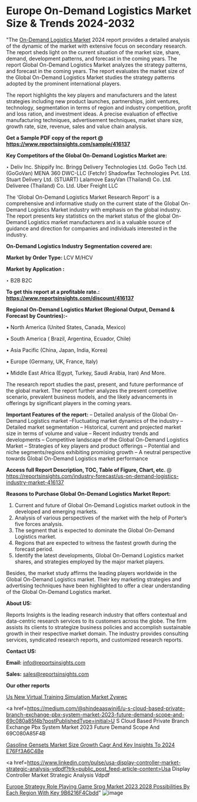 # Europe On-Demand Logistics Market Size & Trends 2024-2032

 "The <a href=https://www.reportsinsights.com/sample/416137>On-Demand Logistics Market</a> 2024 report provides a detailed analysis of the dynamic of the market with extensive focus on secondary research. The report sheds light on the current situation of the market size, share, demand, development patterns, and forecast in the coming years. The report Global On-Demand Logistics Market analyzes the strategy patterns, and forecast in the coming years. The report evaluates the market size of the Global On-Demand Logistics Market studies the strategy patterns adopted by the prominent international players.

The report highlights the key players and manufacturers and the latest strategies including new product launches, partnerships, joint ventures, technology, segmentation in terms of region and industry competition, profit and loss ration, and investment ideas. A precise evaluation of effective manufacturing techniques, advertisement techniques, market share size, growth rate, size, revenue, sales and value chain analysis.

<strong>Get a Sample PDF copy of the report @ <a href=https://www.reportsinsights.com/sample/416137 style=color:#0000ff;>https://www.reportsinsights.com/sample/416137</a></strong>

<strong>Key Competitors of the Global On-Demand Logistics Market are:</strong>

‣ Deliv Inc.
Shippify Inc.
Bringg Delivery Technologies Ltd.
GoGo Tech Ltd. (GoGoVan)
MENA 360 DWC-LLC (Fetchr)
Shadowfax Technologies Pvt. Ltd.
Stuart Delivery Ltd. (STUART)
Lalamove EasyVan (Thailand) Co. Ltd.
Deliveree (Thailand) Co. Ltd.
Uber Freight LLC

The ‘Global On-Demand Logistics Market Research Report’ is a comprehensive and informative study on the current state of the Global On-Demand Logistics Market industry with emphasis on the global industry. The report presents key statistics on the market status of the global On-Demand Logistics market manufacturers and is a valuable source of guidance and direction for companies and individuals interested in the industry.

<strong>On-Demand Logistics Industry Segmentation covered are:</strong>

<strong>Market by Order Type: </strong>
LCV
M/HCV

<strong>Market by Application :</strong>

‣ B2B
B2C

<strong>To get this report at a profitable rate.: <a href=https://www.reportsinsights.com/discount/416137 style=color:#0000ff;>https://www.reportsinsights.com/discount/416137</a></strong>

<strong>Regional On-Demand Logistics Market (Regional Output, Demand &amp; Forecast by Countries):-</strong>

• North America (United States, Canada, Mexico)

• South America ( Brazil, Argentina, Ecuador, Chile)

• Asia Pacific (China, Japan, India, Korea)

• Europe (Germany, UK, France, Italy)

• Middle East Africa (Egypt, Turkey, Saudi Arabia, Iran) And More.

The research report studies the past, present, and future performance of the global market. The report further analyzes the present competitive scenario, prevalent business models, and the likely advancements in offerings by significant players in the coming years.

<strong>Important Features of the report:</strong>
– Detailed analysis of the Global On-Demand Logistics market
–Fluctuating market dynamics of the industry
–Detailed market segmentation
– Historical, current and projected market size in terms of volume and value
– Recent industry trends and developments
– Competitive landscape of the Global On-Demand Logistics Market
– Strategies of key players and product offerings
– Potential and niche segments/regions exhibiting promising growth
– A neutral perspective towards Global On-Demand Logistics market performance

<strong>Access full Report Description, TOC, Table of Figure, Chart, etc. </strong>@   <a href=https://reportsinsights.com/industry-forecast/us-on-demand-logistics-industry-market-416137 style=color:#0000ff;>https://reportsinsights.com/industry-forecast/us-on-demand-logistics-industry-market-416137</a>

<strong>Reasons to Purchase Global On-Demand Logistics Market Report:</strong>
1. Current and future of Global On-Demand Logistics market outlook in the developed and emerging markets.
2. Analysis of various perspectives of the market with the help of Porter’s five forces analysis.
3. The segment that is expected to dominate the Global On-Demand Logistics market.
4. Regions that are expected to witness the fastest growth during the forecast period.
5. Identify the latest developments, Global On-Demand Logistics market shares, and strategies employed by the major market players.

Besides, the market study affirms the leading players worldwide in the Global On-Demand Logistics market. Their key marketing strategies and advertising techniques have been highlighted to offer a clear understanding of the Global On-Demand Logistics market.

<strong><strong>About US</strong>:</strong>

Reports Insights is the leading research industry that offers contextual and data-centric research services to its customers across the globe. The firm assists its clients to strategize business policies and accomplish sustainable growth in their respective market domain. The industry provides consulting services, syndicated research reports, and customized research reports.

<strong>Contact US:</strong>

<p class=><b>Email:</b> <a href=mailto:info@reportsinsights.com>info@reportsinsights.com</a></p>
<p class=><b>Sales:</b> <a href=mailto:sales@reportsinsights.com>sales@reportsinsights.com</a></p>

<strong>Our other reports</strong>

<a href=https://www.linkedin.com/pulse/us-new-virtual-training-simulation-market-zywwc/>Us New Virtual Training Simulation Market Zywwc</a>

<a href=https://medium.com/@shindeaaswini6/u-s-cloud-based-private-branch-exchange-pbx-system-market-2023-future-demand-scope-and-69c080a85f4b?postPublishedType=initial>U S Cloud Based Private Branch Exchange Pbx System Market 2023 Future Demand Scope And 69C080A85F4B</a>

<a href=https://medium.com/@aneetapatil1234/gasoline-gensets-market-size-growth-cagr-and-key-insights-to-2024-e76ff3a6c4be>Gasoline Gensets Market Size Growth Cagr And Key Insights To 2024 E76Ff3A6C4Be</a>

<a href=https://www.linkedin.com/pulse/usa-display-controller-market-strategic-analysis-vdpdf?trk=public_post_feed-article-content>Usa Display Controller Market Strategic Analysis Vdpdf</a>

<a href=https://medium.com/@reportsinsights23/europe-strategy-role-playing-game-srpg-market-2023-2028-possibilities-by-each-region-with-key-9b6216f4cbdd>Europe Strategy Role Playing Game Srpg Market 2023 2028 Possibilities By Each Region With Key 9B6216F4Cbdd</a>"
![image](https://github.com/daminid12/RImarketresearch/assets/158430485/e1d9c7fd-a1d8-4d31-9940-2e0a2078316c)
